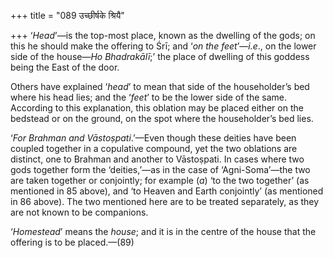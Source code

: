 +++
title = "089 उच्छीर्षके श्रियै"

+++
‘*Head*’—is the top-most place, known as the dwelling of the gods; on
this he should make the offering to Śrī; and ‘*on the feet*’—*i.e*., on
the lower side of the house—*Ho Bhadrakālī*;’ the place of dwelling of
this goddess being the East of the door.

Others have explained ‘*head*’ to mean that side of the householder’s
bed where his head lies; and the ‘*feet*’ to be the lower side of the
same. According to this explanation, this oblation may be placed either
on the bedstead or on the ground, on the spot where the householder’s
bed lies.

‘*For Brahman and Vāstoṣpati*.’—Even though these deities have been
coupled together in a copulative compound, yet the two oblations are
distinct, one to Brahman and another to Vāstoṣpati. In cases where two
gods together form the ‘deities,’—as in the case of ‘Agni-Soma’—the two
are taken together or conjointly; for example (*a*) ‘to the two
together’ (as mentioned in 85 above), and ‘to Heaven and Earth
conjointly’ (as mentioned in 86 above). The two mentioned here are to be
treated separately, as they are not known to be companions.

‘*Homestead*’ means the *house*; and it is in the centre of the house
that the offering is to be placed.—(89)


